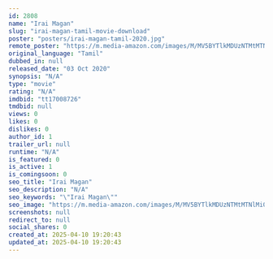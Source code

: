 ```yaml
---
id: 2808
name: "Irai Magan"
slug: "irai-magan-tamil-movie-download"
poster: "posters/irai-magan-tamil-2020.jpg"
remote_poster: "https://m.media-amazon.com/images/M/MV5BYTlkMDUzNTMtMTNlMi00NDM4LWE1NDMtOTg0Yzg0ODNlYWEyXkEyXkFqcGdeQXVyMTQ4MTA4MzY0._V1_SX300.jpg"
original_language: "Tamil"
dubbed_in: null
released_date: "03 Oct 2020"
synopsis: "N/A"
type: "movie"
rating: "N/A"
imdbid: "tt17008726"
tmdbid: null
views: 0
likes: 0
dislikes: 0
author_id: 1
trailer_url: null
runtime: "N/A"
is_featured: 0
is_active: 1
is_comingsoon: 0
seo_title: "Irai Magan"
seo_description: "N/A"
seo_keywords: "\"Irai Magan\""
seo_image: "https://m.media-amazon.com/images/M/MV5BYTlkMDUzNTMtMTNlMi00NDM4LWE1NDMtOTg0Yzg0ODNlYWEyXkEyXkFqcGdeQXVyMTQ4MTA4MzY0._V1_SX300.jpg"
screenshots: null
redirect_to: null
social_shares: 0
created_at: 2025-04-10 19:20:43
updated_at: 2025-04-10 19:20:43
---
```


